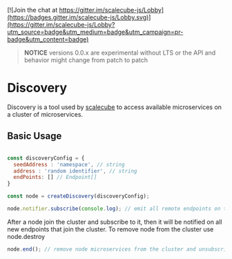 [![Join the chat at https://gitter.im/scalecube-js/Lobby](https://badges.gitter.im/scalecube-js/Lobby.svg)](https://gitter.im/scalecube-js/Lobby?utm_source=badge&utm_medium=badge&utm_campaign=pr-badge&utm_content=badge)

> **NOTICE** versions 0.0.x are experimental without LTS or the API and behavior might change from patch to patch

# Discovery
Discovery is a tool used by [scalecube](packages/scalecube-microservice/README.md) to access available microservices on a cluster of microservices.

## Basic Usage
```javascript

const discoveryConfig = {
  seedAddress : 'namespace', // string
  address : 'random identifier', // string
  endPoints: [] // Endpoint[]
}

const node = createDiscovery(discoveryConfig);

node.notifier.subscribe(console.log); // emit all remote endpoints on the cluster(seedAddress)
```

After a node join the cluster and subscribe to it, then it will be notified on all new endpoints that join the cluster.
To remove node from the cluster use node.destroy
```javascript
node.end(); // remove node microservices from the cluster and unsubscribe from the cluster.
```
